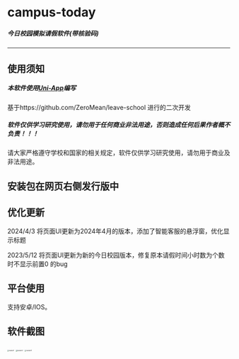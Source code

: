 # **campus-today**

##### 今日校园模拟请假软件(带核验码)

---



##  **使用须知**

##### 本软件使用[Uni-App](https://uniapp.dcloud.io/)编写

基于https://github.com/ZeroMean/leave-school 进行的二次开发

##### 软件仅供学习研究使用，请勿用于任何商业非法用途，否则造成任何后果作者概不负责！！！

请大家严格遵守学校和国家的相关规定，软件仅供学习研究使用，请勿用于商业及非法用途。


## **安装包在网页右侧发行版中** 


##  优化更新

2024/4/3
将页面UI更新为2024年4月的版本，添加了智能客服的悬浮窗，优化显示标题

2023/5/12
将页面UI更新为新的今日校园版本，修复原本请假时间小时数为个数时不显示前置0 的bug

##  平台使用

支持安卓/IOS。





## 软件截图

<img src="../../images/example1.jpg" alt="example1" style="zoom:20%;" />

<img src="../../images/example2.jpg" alt="example2" style="zoom:20%;" />

<img src="../../images/example3.jpg" alt="example3" style="zoom:20%;" />
